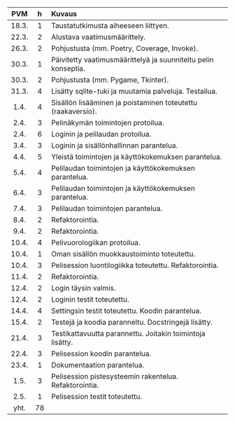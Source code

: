 |  PVM  |  h  | Kuvaus                                                              |
|:-----:|:---:|:--------------------------------------------------------------------|
| 18.3. |  1  | Taustatutkimusta aiheeseen liittyen.                                |
| 22.3. |  2  | Alustava vaatimusmäärittely.                                        |
| 26.3. |  2  | Pohjustusta (mm. Poetry, Coverage, Invoke).                         |
| 30.3. |  1  | Päivitetty vaatimusmäärittelyä ja suunniteltu pelin konseptia.      |
| 30.3. |  2  | Pohjustusta (mm. Pygame, Tkinter).                                  |
| 31.3. |  4  | Lisätty sqlite-tuki ja muutamia palveluja. Testailua.               |
|  1.4. |  4  | Sisällön lisääminen ja poistaminen toteutettu (raakaversio).        |
|  2.4. |  3  | Pelinäkymän toimintojen protoilua.                                  |
|  2.4. |  6  | Loginin ja pelilaudan protoilua.                                    |
|  3.4. |  3  | Loginin ja sisällönhallinnan parantelua.                            |
|  4.4. |  5  | Yleistä toimintojen ja käyttökokemuksen parantelua.                 |
|  5.4. |  4  | Pelilaudan toimintojen ja käyttökokemuksen parantelua.              |
|  6.4. |  3  | Pelilaudan toimintojen ja käyttökokemuksen parantelua.              |
|  7.4. |  3  | Pelilaudan toimintojen parantelua.                                  |
|  8.4. |  2  | Refaktorointia.                                                     |
|  9.4. |  2  | Refaktorointia.                                                     |
| 10.4. |  4  | Pelivuorologiikan protoilua.                                        |
| 10.4. |  1  | Oman sisällön muokkaustoiminto toteutettu.                          |
| 10.4. |  3  | Pelisession luontilogiikka toteutettu. Refaktorointia.              |
| 11.4. |  2  | Refaktorointia.                                                     |
| 12.4. |  2  | Login täysin valmis.                                                |
| 12.4. |  2  | Loginin testit toteutettu.                                          |
| 14.4. |  4  | Settingsin testit toteutettu. Koodin parantelua.                    |
| 15.4. |  2  | Testejä ja koodia paranneltu. Docstringejä lisätty.                 |
| 21.4. |  3  | Testikattavuutta parannettu. Joitakin toimintoja lisätty.           |
| 22.4. |  3  | Pelisession koodin parantelua.                                      |
| 23.4. |  1  | Dokumentaation parantelua.                                          |
|  1.5. |  3  | Pelisession pistesysteemin rakentelua. Refaktorointia.              |
|  2.5. |  1  | Pelisession testit toteutettu.                                      |
|  yht. | 78  |                                                                     |
